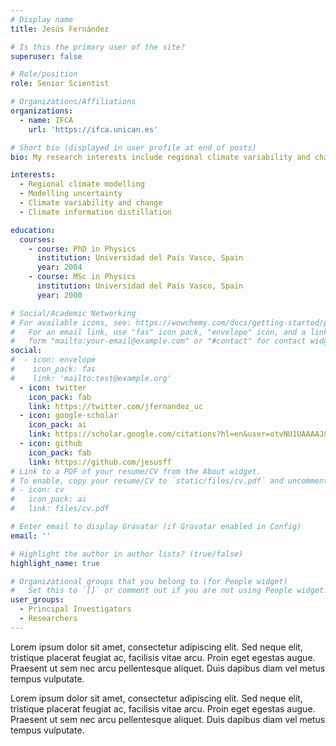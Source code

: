 ```yaml
---
# Display name
title: Jesús Fernández

# Is this the primary user of the site?
superuser: false

# Role/position
role: Senior Scientist

# Organizations/Affiliations
organizations:
  - name: IFCA
    url: 'https://ifca.unican.es'

# Short bio (displayed in user profile at end of posts)
bio: My research interests include regional climate variability and change, modelling uncertainty and downscaling.

interests:
  - Regional climate modelling
  - Modelling uncertainty
  - Climate variability and change
  - Climate information distillation

education:
  courses:
    - course: PhD in Physics
      institution: Universidad del País Vasco, Spain
      year: 2004
    - course: MSc in Physics
      institution: Universidad del País Vasco, Spain
      year: 2000

# Social/Academic Networking
# For available icons, see: https://wowchemy.com/docs/getting-started/page-builder/#icons
#   For an email link, use "fas" icon pack, "envelope" icon, and a link in the
#   form "mailto:your-email@example.com" or "#contact" for contact widget.
social:
#  - icon: envelope
#    icon_pack: fas
#    link: 'mailto:test@example.org'
  - icon: twitter
    icon_pack: fab
    link: https://twitter.com/jfernandez_uc
  - icon: google-scholar
    icon_pack: ai
    link: https://scholar.google.com/citations?hl=en&user=otvNU1UAAAAJ&view_op=list_works&sortby=pubdate
  - icon: github
    icon_pack: fab
    link: https://github.com/jesusff
# Link to a PDF of your resume/CV from the About widget.
# To enable, copy your resume/CV to `static/files/cv.pdf` and uncomment the lines below.
# - icon: cv
#   icon_pack: ai
#   link: files/cv.pdf

# Enter email to display Gravatar (if Gravatar enabled in Config)
email: ''

# Highlight the author in author lists? (true/false)
highlight_name: true

# Organizational groups that you belong to (for People widget)
#   Set this to `[]` or comment out if you are not using People widget.
user_groups:
  - Principal Investigators
  - Researchers
---
```


Lorem ipsum dolor sit amet, consectetur adipiscing elit. Sed neque elit, tristique placerat feugiat ac, facilisis vitae arcu. Proin eget egestas augue. Praesent ut sem nec arcu pellentesque aliquet. Duis dapibus diam vel metus tempus vulputate.

Lorem ipsum dolor sit amet, consectetur adipiscing elit. Sed neque elit, tristique placerat feugiat ac, facilisis vitae arcu. Proin eget egestas augue. Praesent ut sem nec arcu pellentesque aliquet. Duis dapibus diam vel metus tempus vulputate.

